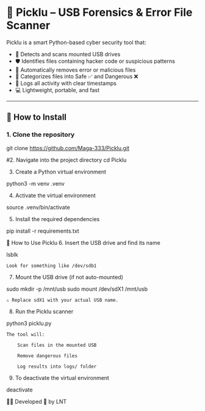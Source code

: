 # 🧠 Picklu – USB Forensics & Error File Scanner

Picklu is a smart Python-based cyber security tool that:

- 🔌 Detects and scans mounted USB drives  
- 🛡️ Identifies files containing hacker code or suspicious patterns  
- 🧹 Automatically removes error or malicious files  
- 📁 Categorizes files into Safe ✅ and Dangerous ❌  
- 🧾 Logs all activity with clear timestamps  
- 💻 Lightweight, portable, and fast

---

## 🔧 How to Install

### 1. Clone the repository
git clone https://github.com/Maga-333/Picklu.git

#2. Navigate into the project directory
cd Picklu

3. Create a Python virtual environment

python3 -m venv .venv

4. Activate the virtual environment

source .venv/bin/activate

5. Install the required dependencies

pip install -r requirements.txt

🧪 How to Use Picklu
6. Insert the USB drive and find its name

lsblk

    Look for something like /dev/sdb1

7. Mount the USB drive (if not auto-mounted)

sudo mkdir -p /mnt/usb
sudo mount /dev/sdX1 /mnt/usb

    ⚠️ Replace sdX1 with your actual USB name.

8. Run the Picklu scanner

python3 picklu.py

    The tool will:

        Scan files in the mounted USB

        Remove dangerous files

        Log results into logs/ folder

9. To deactivate the virtual environment

deactivate

👨‍💻 Developed 💛 by LNT
